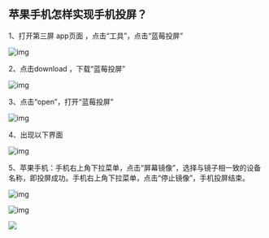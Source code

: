 ## 苹果手机怎样实现手机投屏？

1、打开第三屏 app页面 ，点击“工具”，点击“蓝莓投屏”

![img](http://images.qicheke.com/FmSEZiN1CoDNPTE2qq_ZZ4hFKKbt)

2、点击download ，下载“蓝莓投屏”

![img](http://images.qicheke.com/FuS51WfH7eox3axWAJpCnmRRgQ2g)

3、点击“open”，打开“蓝莓投屏”

![img](http://images.qicheke.com/Fg5hAc2OGvX7w5WnX9-fR1er_Erd)

4、出现以下界面

![img](http://images.qicheke.com/Fs9JGenIigINfBA4a3G48iVsszsc)

5、苹果手机：手机右上角下拉菜单，点击“屏幕镜像”，选择与镜子相一致的设备名称，即投屏成功。手机右上角下拉菜单，点击“停止镜像”，手机投屏结束。

![img](http://images.qicheke.com/FsZ0Va7R9v4S6cUV4a86mOzOe0AO)

![img](http://images.qicheke.com/FqOGV3DIkx07sR3cxIHc6LZR8tvk)

![](http://images.qicheke.com/FvTnaqWJOY6as-_k25BMd8PhgF_w)